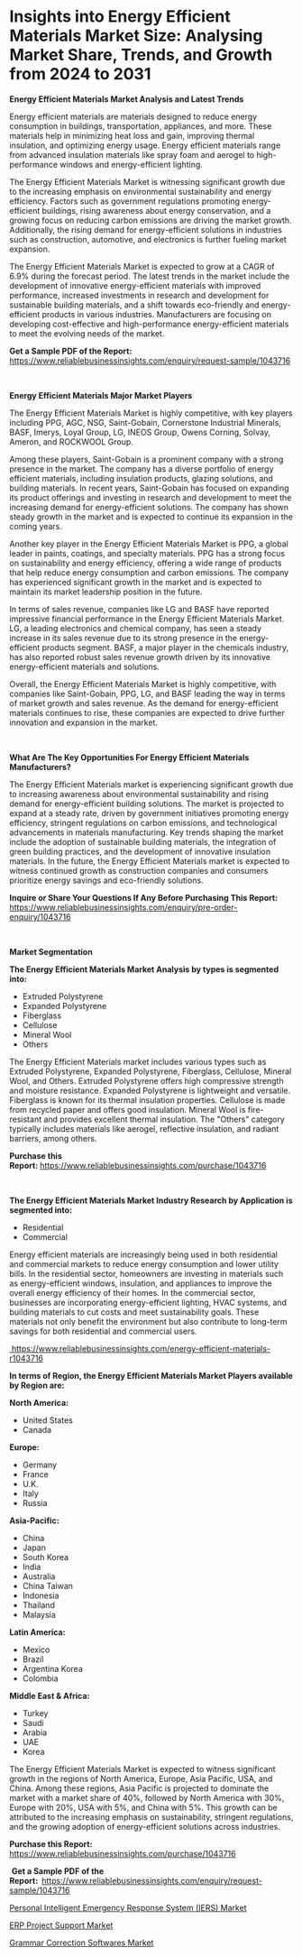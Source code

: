 <p><h1>Insights into Energy Efficient Materials Market Size: Analysing Market Share, Trends, and Growth from 2024 to 2031</h1></p><p><strong>Energy Efficient Materials Market Analysis and Latest Trends</strong></p>
<p><p>Energy efficient materials are materials designed to reduce energy consumption in buildings, transportation, appliances, and more. These materials help in minimizing heat loss and gain, improving thermal insulation, and optimizing energy usage. Energy efficient materials range from advanced insulation materials like spray foam and aerogel to high-performance windows and energy-efficient lighting.</p><p>The Energy Efficient Materials Market is witnessing significant growth due to the increasing emphasis on environmental sustainability and energy efficiency. Factors such as government regulations promoting energy-efficient buildings, rising awareness about energy conservation, and a growing focus on reducing carbon emissions are driving the market growth. Additionally, the rising demand for energy-efficient solutions in industries such as construction, automotive, and electronics is further fueling market expansion.</p><p>The Energy Efficient Materials Market is expected to grow at a CAGR of 6.9% during the forecast period. The latest trends in the market include the development of innovative energy-efficient materials with improved performance, increased investments in research and development for sustainable building materials, and a shift towards eco-friendly and energy-efficient products in various industries. Manufacturers are focusing on developing cost-effective and high-performance energy-efficient materials to meet the evolving needs of the market.</p></p>
<p><strong>Get a Sample PDF of the Report:&nbsp;</strong> <a href="https://www.reliablebusinessinsights.com/enquiry/request-sample/1043716">https://www.reliablebusinessinsights.com/enquiry/request-sample/1043716</a></p>
<p>&nbsp;</p>
<p><strong>Energy Efficient Materials Major Market Players</strong></p>
<p><p>The Energy Efficient Materials Market is highly competitive, with key players including PPG, AGC, NSG, Saint-Gobain, Cornerstone Industrial Minerals, BASF, Imerys, Loyal Group, LG, INEOS Group, Owens Corning, Solvay, Ameron, and ROCKWOOL Group. </p><p>Among these players, Saint-Gobain is a prominent company with a strong presence in the market. The company has a diverse portfolio of energy efficient materials, including insulation products, glazing solutions, and building materials. In recent years, Saint-Gobain has focused on expanding its product offerings and investing in research and development to meet the increasing demand for energy-efficient solutions. The company has shown steady growth in the market and is expected to continue its expansion in the coming years.</p><p>Another key player in the Energy Efficient Materials Market is PPG, a global leader in paints, coatings, and specialty materials. PPG has a strong focus on sustainability and energy efficiency, offering a wide range of products that help reduce energy consumption and carbon emissions. The company has experienced significant growth in the market and is expected to maintain its market leadership position in the future.</p><p>In terms of sales revenue, companies like LG and BASF have reported impressive financial performance in the Energy Efficient Materials Market. LG, a leading electronics and chemical company, has seen a steady increase in its sales revenue due to its strong presence in the energy-efficient products segment. BASF, a major player in the chemicals industry, has also reported robust sales revenue growth driven by its innovative energy-efficient materials and solutions.</p><p>Overall, the Energy Efficient Materials Market is highly competitive, with companies like Saint-Gobain, PPG, LG, and BASF leading the way in terms of market growth and sales revenue. As the demand for energy-efficient materials continues to rise, these companies are expected to drive further innovation and expansion in the market.</p></p>
<p>&nbsp;</p>
<p><strong>What Are The Key Opportunities For Energy Efficient Materials Manufacturers?</strong></p>
<p><p>The Energy Efficient Materials market is experiencing significant growth due to increasing awareness about environmental sustainability and rising demand for energy-efficient building solutions. The market is projected to expand at a steady rate, driven by government initiatives promoting energy efficiency, stringent regulations on carbon emissions, and technological advancements in materials manufacturing. Key trends shaping the market include the adoption of sustainable building materials, the integration of green building practices, and the development of innovative insulation materials. In the future, the Energy Efficient Materials market is expected to witness continued growth as construction companies and consumers prioritize energy savings and eco-friendly solutions.</p></p>
<p><strong>Inquire or Share Your Questions If Any Before Purchasing This Report:</strong> <a href="https://www.reliablebusinessinsights.com/enquiry/pre-order-enquiry/1043716">https://www.reliablebusinessinsights.com/enquiry/pre-order-enquiry/1043716</a></p>
<p>&nbsp;</p>
<p><strong>Market Segmentation</strong></p>
<p><strong>The Energy Efficient Materials Market Analysis by types is segmented into:</strong></p>
<p><ul><li>Extruded Polystyrene</li><li>Expanded Polystyrene</li><li>Fiberglass</li><li>Cellulose</li><li>Mineral Wool</li><li>Others</li></ul></p>
<p><p>The Energy Efficient Materials market includes various types such as Extruded Polystyrene, Expanded Polystyrene, Fiberglass, Cellulose, Mineral Wool, and Others. Extruded Polystyrene offers high compressive strength and moisture resistance. Expanded Polystyrene is lightweight and versatile. Fiberglass is known for its thermal insulation properties. Cellulose is made from recycled paper and offers good insulation. Mineral Wool is fire-resistant and provides excellent thermal insulation. The "Others" category typically includes materials like aerogel, reflective insulation, and radiant barriers, among others.</p></p>
<p><strong>Purchase this Report:&nbsp;</strong><a href="https://www.reliablebusinessinsights.com/purchase/1043716">https://www.reliablebusinessinsights.com/purchase/1043716</a></p>
<p>&nbsp;</p>
<p><strong>The Energy Efficient Materials Market Industry Research by Application is segmented into:</strong></p>
<p><ul><li>Residential</li><li>Commercial</li></ul></p>
<p><p>Energy efficient materials are increasingly being used in both residential and commercial markets to reduce energy consumption and lower utility bills. In the residential sector, homeowners are investing in materials such as energy-efficient windows, insulation, and appliances to improve the overall energy efficiency of their homes. In the commercial sector, businesses are incorporating energy-efficient lighting, HVAC systems, and building materials to cut costs and meet sustainability goals. These materials not only benefit the environment but also contribute to long-term savings for both residential and commercial users.</p></p>
<p><a href="https://www.reliablebusinessinsights.com/energy-efficient-materials-r1043716">&nbsp;https://www.reliablebusinessinsights.com/energy-efficient-materials-r1043716</a></p>
<p><strong>In terms of Region, the Energy Efficient Materials Market Players available by Region are:</strong></p>
<p>
    <p> <strong> North America: </strong>
        <ul>
            <li>United States</li>
            <li>Canada</li>
        </ul>
        </p> 
    <p> <strong> Europe: </strong>
        <ul>
            <li>Germany</li>
            <li>France</li>
            <li>U.K.</li>
            <li>Italy</li>
            <li>Russia</li>
        </ul>
        </p> 
    <p> <strong> Asia-Pacific: </strong>
        <ul>
            <li>China</li>
            <li>Japan</li>
            <li>South Korea</li>
            <li>India</li>
            <li>Australia</li>
            <li>China Taiwan</li>
            <li>Indonesia</li>
            <li>Thailand</li>
            <li>Malaysia</li>
        </ul>
        </p> 
    <p> <strong> Latin America: </strong>
        <ul>
            <li>Mexico</li>
            <li>Brazil</li>
            <li>Argentina Korea</li>
            <li>Colombia</li>
        </ul>
        </p> 
    <p> <strong> Middle East & Africa: </strong>
        <ul>
            <li>Turkey</li>
            <li>Saudi</li>
            <li>Arabia</li>
            <li>UAE</li>
            <li>Korea</li>
        </ul>
    </p>
    </p>
<p><p>The Energy Efficient Materials Market is expected to witness significant growth in the regions of North America, Europe, Asia Pacific, USA, and China. Among these regions, Asia Pacific is projected to dominate the market with a market share of 40%, followed by North America with 30%, Europe with 20%, USA with 5%, and China with 5%. This growth can be attributed to the increasing emphasis on sustainability, stringent regulations, and the growing adoption of energy-efficient solutions across industries.</p></p>
<p><strong>Purchase this Report: </strong><a href="https://www.reliablebusinessinsights.com/purchase/1043716">https://www.reliablebusinessinsights.com/purchase/1043716</a></p>
<p>&nbsp;<strong>Get a Sample PDF of the Report:&nbsp;&nbsp;</strong><a href="https://www.reliablebusinessinsights.com/enquiry/request-sample/1043716">https://www.reliablebusinessinsights.com/enquiry/request-sample/1043716</a></p>
<p><strong></strong></p>
<p><p><a href="https://github.com/kumertitash/Market-Research-Report-List-1/blob/main/personal-intelligent-emergency-response-system-iers-market.md">Personal Intelligent Emergency Response System (IERS) Market</a></p><p><a href="https://github.com/huqhwmcs55/Market-Research-Report-List-1/blob/main/erp-project-support-market.md">ERP Project Support Market</a></p><p><a href="https://github.com/dancokkoe288/Market-Research-Report-List-1/blob/main/grammar-correction-softwares-market.md">Grammar Correction Softwares Market</a></p></p>